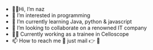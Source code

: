 - 🙋‍♀️Hi, I’m naz
- 👀 I’m interested in programming 
- 🌱 I’m currently learning Java, python & javascript 
- 💞️ I’m looking to collaborate on a renowned IT company 
- 👩‍💻 Currently working as a trainee in Celloscope
- 📫 How to reach me 🤔 just mail 👉 📧

<!---
FarhanaNaz13/FarhanaNaz13 is a ✨ special ✨ repository because its `README.md` (this file) appears on your GitHub profile.
You can click the Preview link to take a look at your changes.
--->
